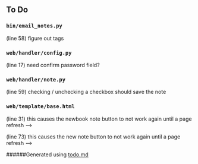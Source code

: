 ## To Do
### ``bin/email_notes.py``
(line 58) figure out tags


### ``web/handler/config.py``
(line 17) need confirm password field?


### ``web/handler/note.py``
(line 59) checking / unchecking a checkbox should save the note


### ``web/template/base.html``
(line 31) this causes the newbook note button to not work again until a page refresh -->

(line 73) this causes the new note button to not work again until a page refresh -->

######Generated using [todo.md](https://github.com/charlesthomas/todo.md)
